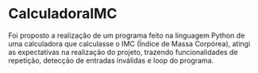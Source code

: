 # CalculadoraIMC
Foi proposto a realização de um programa feito na linguagem Python de uma calculadora que calculasse o IMC (Índice de Massa Corpórea), atingi as expectativas na realização do projeto, trazendo funcionalidades de repetição, detecção de entradas inválidas e loop do programa.
